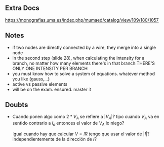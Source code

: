 ## Extra Docs
https://monografias.uma.es/index.php/mumaed/catalog/view/109/180/1057

## Notes
- if two nodes are directly connected by a wire, they merge into a single node
- in the second step (slide 28), when calculating the intensity for a branch, no matter how many elements there's in that branch THERE'S ONLY ONE INTENSITY PER BRANCH
- you must know how to solve a system of equations. whatever method you like (gauss,...)
- active vs passive elements
- will be on the exam. ensured. master it
  
  
## Doubts
- Cuando ponen algo como $2 * V_A$ se refiere a $|V_A|$? tipo cuando $V_A$ va en sentido contrario a $i_n$ entonces el valor de $V_A$ lo niego?
  
  Igual cuando hay que calcular $V = IR$ tengo que usar el valor de $|I|$? independientemente de la dirección de $I$?